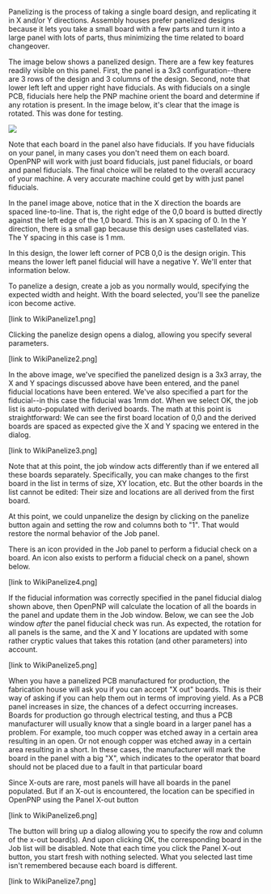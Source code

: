 Panelizing is the process of taking a single board design, and replicating it in X and/or Y directions. Assembly houses prefer panelized designs because it lets you take a small board with a few parts and turn it into a large panel with lots of parts, thus minimizing the time related to board changeover. 

The image below shows a panelized design. There are a few key features readily visible on this panel. First, the panel is a 3x3 configuration--there are 3 rows of the design and 3 columns of the design. Second, note that lower left left and upper right have fiducials. As with fiducials on a single PCB, fiducials here help the PNP machine orient the board and determine if any rotation is present. In the image below, it's clear that the image is rotated. This was done for testing.

![](https://cloud.githubusercontent.com/assets/24760857/24583526/f4908b70-1701-11e7-8f6c-890540e15435.png)

Note that each board in the panel also have fiducials. If you have fiducials on your panel, in many cases you don't need them on each board. OpenPNP will work with just board fiducials, just panel fiducials, or board and panel fiducials. The final choice will be related to the overall accuracy of your machine. A very accurate machine could get by with just panel fiducials. 

In the panel image above, notice that in the X direction the boards are spaced line-to-line. That is, the right edge of the 0,0 board is butted directly against the left edge of the 1,0 board. This is an X spacing of 0. In the Y direction, there is a small gap because this design uses castellated vias. The Y spacing in this case is 1 mm. 

In this design, the lower left corner of PCB 0,0 is the design origin. This means the lower left panel fiducial will have a negative Y. We'll enter that information below. 

To panelize a design, create a job as you normally would, specifying the expected width and height. With the board selected, you'll see the panelize icon become active.

[link to WikiPanelize1.png]

Clicking the panelize design opens a dialog, allowing you specify several parameters. 

[link to WikiPanelize2.png]

In the above image, we've specified the panelized design is a 3x3 array, the X and Y spacings discussed above have been entered, and the panel fiducial locations have been entered. We've also specified a part for the fiducial--in this case the fiducial was 1mm dot. When we select OK, the job list is auto-populated with derived boards. The math at this point is straightforward: We can see the first board location of 0,0 and the derived boards are spaced as expected give the X and Y spacing we entered in the dialog. 

[link to WikiPanelize3.png]

Note that at this point, the job window acts differently than if we entered all these boards separately. Specifically, you can make changes to the first board in the list in terms of size, XY location, etc. But the other boards in the list cannot be edited: Their size and locations are all derived from the first board. 

At this point, we could unpanelize the design by clicking on the panelize button again and setting the row and columns both to "1". That would restore the normal behavior of the Job panel.

There is an icon provided in the Job panel to perform a fiducial check on a board. An icon also exists to perform a fiducial check on a panel, shown below.

[link to WikiPanelize4.png]

If the fiducial information was correctly specified in the panel fiducial dialog shown above, then OpenPNP will calculate the location of all the boards in the panel and update them in the Job window. Below, we can see the Job window _after_ the panel fiducial check was run. As expected, the rotation for all panels is the same, and the X and Y locations are updated with some rather cryptic values that takes this rotation (and other parameters) into account. 

[link to WikiPanelize5.png]

When you have a panelized PCB manufactured for production, the fabrication house will ask you if you can accept "X out" boards. This is their way of asking if you can help them out in terms of improving yield. As a PCB panel increases in size, the chances of a defect occurring increases. Boards for production go through electrical testing, and thus a PCB manufacturer will usually know that a single board in a larger panel has a problem. For example, too much copper was etched away in a certain area resulting in an open. Or not enough copper was etched away in a certain area resulting in a short. In these cases, the manufacturer will mark the board in the panel with a big "X", which indicates to the operator that board should not be placed due to a fault in that particular board

Since X-outs are rare, most panels will have all boards in the panel populated. But if an X-out is encountered, the location can be specified in OpenPNP using the Panel X-out button

[link to WikiPanelize6.png]

The button will bring up a dialog allowing you to specify the row and column of the x-out board(s). And upon clicking OK, the corresponding board in the Job list will be disabled. Note that each time you click the Panel X-out button, you start fresh with nothing selected. What you selected last time isn't remembered because each board is different. 

[link to WikiPanelize7.png]

